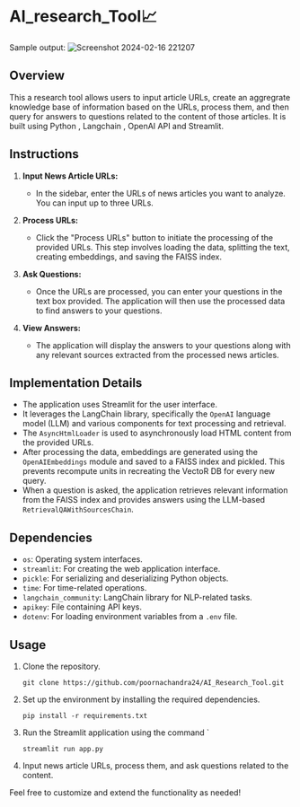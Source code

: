 # AI_research_Tool📈
Sample output:
![Screenshot 2024-02-16 221207](https://github.com/poornachandra24/AI_Research_Tool/assets/85609708/07fb0eb7-b6c1-48a0-88e9-c29da0ac58d8)

## Overview
This a research tool allows users to input  article URLs,  create an aggregrate knowledge base of information based on the URLs, process them, and then query for answers to questions related to the content of those articles. It is built using Python , Langchain , OpenAI API and Streamlit.

## Instructions
1. **Input News Article URLs:**
    - In the sidebar, enter the URLs of news articles you want to analyze. You can input up to three URLs.

2. **Process URLs:**
    - Click the "Process URLs" button to initiate the processing of the provided URLs. This step involves loading the data, splitting the text, creating embeddings, and saving the FAISS index.

3. **Ask Questions:**
    - Once the URLs are processed, you can enter your questions in the text box provided. The application will then use the processed data to find answers to your questions.

4. **View Answers:**
    - The application will display the answers to your questions along with any relevant sources extracted from the processed news articles.

## Implementation Details
- The application uses Streamlit for the user interface.
- It leverages the LangChain library, specifically the `OpenAI` language model (LLM) and various components for text processing and retrieval.
- The `AsyncHtmlLoader` is used to asynchronously load HTML content from the provided URLs.
- After processing the data, embeddings are generated using the `OpenAIEmbeddings` module and saved to a FAISS index and pickled. This prevents recompute units in recreating the VectoR DB for every new query.
- When a question is asked, the application retrieves relevant information from the FAISS index and provides answers using the LLM-based `RetrievalQAWithSourcesChain`.

## Dependencies
- `os`: Operating system interfaces.
- `streamlit`: For creating the web application interface.
- `pickle`: For serializing and deserializing Python objects.
- `time`: For time-related operations.
- `langchain_community`: LangChain library for NLP-related tasks.
- `apikey`: File containing API keys.
- `dotenv`: For loading environment variables from a `.env` file.

## Usage
1. Clone the repository.
    ```
    git clone https://github.com/poornachandra24/AI_Research_Tool.git
    ```
2. Set up the environment by installing the required dependencies.
    ```
    pip install -r requirements.txt
    ```
3. Run the Streamlit application using the command `
    ```
    streamlit run app.py
    ```
4. Input news article URLs, process them, and ask questions related to the content.

Feel free to customize and extend the functionality as needed!
